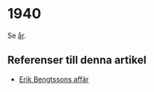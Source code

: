 # 1940

Se [år](år).

## Referenser till denna artikel

* [Erik Bengtssons affär](erik%20bengtssons%20affär)
